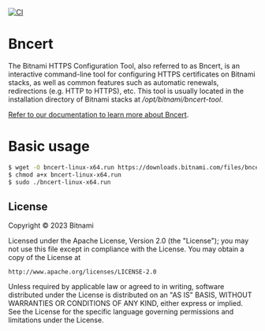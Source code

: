 [![CI](https://github.com/bitnami/bncert/actions/workflows/main.yml/badge.svg)](https://github.com/bitnami/bncert/actions/workflows/main.yml)

# Bncert

The Bitnami HTTPS Configuration Tool, also referred to as Bncert, is an interactive command-line tool for configuring HTTPS certificates on Bitnami stacks, as well as common features such as automatic renewals, redirections (e.g. HTTP to HTTPS), etc. This tool is usually located in the installation directory of Bitnami stacks at */opt/bitnami/bncert-tool*.

[Refer to our documentation to learn more about Bncert](https://docs.bitnami.com/general/how-to/understand-bncert/).

# Basic usage

```bash
$ wget -O bncert-linux-x64.run https://downloads.bitnami.com/files/bncert/latest/bncert-linux-x64.run
$ chmod a+x bncert-linux-x64.run
$ sudo ./bncert-linux-x64.run
```

## License

Copyright &copy; 2023 Bitnami

Licensed under the Apache License, Version 2.0 (the "License");
you may not use this file except in compliance with the License.
You may obtain a copy of the License at

    http://www.apache.org/licenses/LICENSE-2.0

Unless required by applicable law or agreed to in writing, software
distributed under the License is distributed on an "AS IS" BASIS,
WITHOUT WARRANTIES OR CONDITIONS OF ANY KIND, either express or implied.
See the License for the specific language governing permissions and
limitations under the License.
